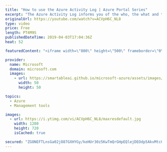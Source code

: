 ```yaml
---
title: "How to use the Azure Activity Log | Azure Portal Series"
excerpt: "The Azure Activity Log informs you of the who, the what and the when for operations in your Azure resources. In this video of the Azure Portal “How To” Series, learn what activity logs are in the Azure Portal, how to access it, and how to make use of them.   Try out these features in the Azure portal:"
originalUrl: https://youtube.com/watch?v=ACVpH6C_NL8
type: video
price: Free
length: PT4M9S
publishedDateTime: 2019-04-03T17:04:36Z
heat: 52

featuredContent: "<iframe width=\"800\" height=\"500\" frameborder=\"0\" src=\"https://www.youtube.com/embed/ACVpH6C_NL8\" allow=\"accelerometer; autoplay; encrypted-media; gyroscope; picture-in-picture\" allowfullscreen></iframe>"

provider:
  name: Microsoft
  domain: microsoft.com
  images:
    - url: https://smartableai.github.io/microsoft-azure/assets/images/organizations/microsoft.com-50x50.jpg
      width: 50
      height: 50

topics:
  - Azure
  - Management tools

images:
  - url: https://i.ytimg.com/vi/ACVpH6C_NL8/maxresdefault.jpg
    width: 1280
    height: 720
    isCached: true

secured: "ZGONEFTLnsGa02jO87GXHYGy/keHUr30z5KwTmQrGHpEQlejDEOdp5AkvMtc0t9vF3wVObvHZzxeojk5lmkqRcoyzIusGW9u2Fn5ldhGvdn6I/9m/IcZzuxA3OHQ6iMa35kmzOhWMK9sYTiCJk8iLv6OAANUbuclo5Me13t6yxTTczxUZOkT//jQviUyIxmk0IH0MIbRYVG/IcNorxcEPcpnPmUEoMJSaebS0B870rSadFMki0hNUyUpp+oZGoKtaYyWgoIFfn7K2n6V0+XqqcEMhpfaePUG/zBJnFQSqa+65oWoanWLrAy8htMiaDGHndqtdlyiabt/mKlNTQTQCWALmUyqSPGrjvizOGFarN45ICRMYc4jnYMLlNrRuF7vDmZki+Givi94LvmScHpIFGcrEuar5XPGy5yxqIG6yuE=;ybgsl41moJWkc2NzVy0wDQ=="
---
```


